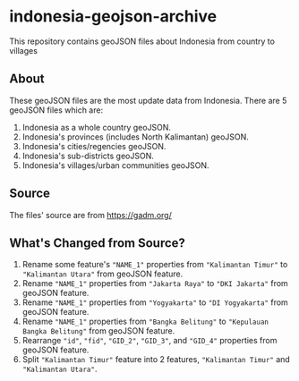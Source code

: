# indonesia-geojson-archive
This repository contains geoJSON files about Indonesia from country to villages

## About
These geoJSON files are the most update data from Indonesia. There are 5 geoJSON files which are:
1. Indonesia as a whole country geoJSON.
2. Indonesia's provinces (includes North Kalimantan) geoJSON.
3. Indonesia's cities/regencies geoJSON.
4. Indonesia's sub-districts geoJSON.
5. Indonesia's villages/urban communities geoJSON.

## Source
The files' source are from https://gadm.org/

## What's Changed from Source?
1. Rename some feature's `"NAME_1"` properties from `"Kalimantan Timur"` to `"Kalimantan Utara"` from geoJSON feature.
2. Rename `"NAME_1"` properties from `"Jakarta Raya"` to `"DKI Jakarta"` from geoJSON feature.
3. Rename `"NAME_1"` properties from `"Yogyakarta"` to `"DI Yogyakarta"` from geoJSON feature.
4. Rename `"NAME_1"` properties from `"Bangka Belitung"` to `"Kepulauan Bangka Belitung"` from geoJSON feature.
5. Rearrange `"id"`, `"fid"`, `"GID_2"`, `"GID_3"`, and `"GID_4"` properties from geoJSON feature.
6. Split `"Kalimantan Timur"` feature into 2 features, `"Kalimantan Timur"` and `"Kalimantan Utara"`.
